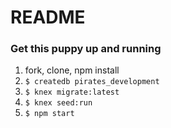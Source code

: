# README

### Get this puppy up and running

1. fork, clone, npm install
1. `$ createdb pirates_development`
1. `$ knex migrate:latest`
1. `$ knex seed:run`
1. `$ npm start`
